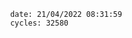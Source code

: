 

                date: 21/04/2022 08:31:59
                cycles: 32580

                         